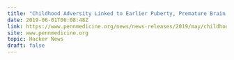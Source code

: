 ```yaml
---
title: "Childhood Adversity Linked to Earlier Puberty, Premature Brain Development"
date: 2019-06-01T06:08:48Z
link: https://www.pennmedicine.org/news/news-releases/2019/may/childhood-adversity-linked-to-earlier-puberty?utm_medium=RSS&utm_source=hune
site: www.pennmedicine.org
topic: Hacker News
draft: false
---
```

